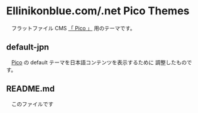 Ellinikonblue.com/.net Pico Themes
==========

　フラットファイル CMS [「 Pico 」](http://pico.dev7studios.com/) 用のテーマです。

default-jpn
----------

　[Pico](http://pico.dev7studios.com/) の default テーマを日本語コンテンツを表示するために
調整したものです。

README.md
----------
　このファイルです
